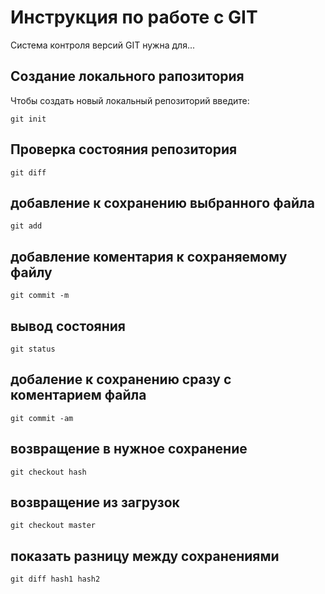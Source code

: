 # **Инструкция по работе с GIT**

Система контроля версий GIT нужна для...

## Создание локального рапозитория

Чтобы создать новый локальный репозиторий введите:

    git init

## Проверка состояния репозитория

    git diff

## добавление к сохранению выбранного файла

    git add

## добавление коментария к сохраняемому файлу

    git commit -m

## вывод состояния

    git status

## добаление к сохранению сразу с коментарием файла

    git commit -am

## возвращение в нужное сохранение

    git checkout hash

## возвращение из загрузок

    git checkout master

## показать разницу между сохранениями

    git diff hash1 hash2



